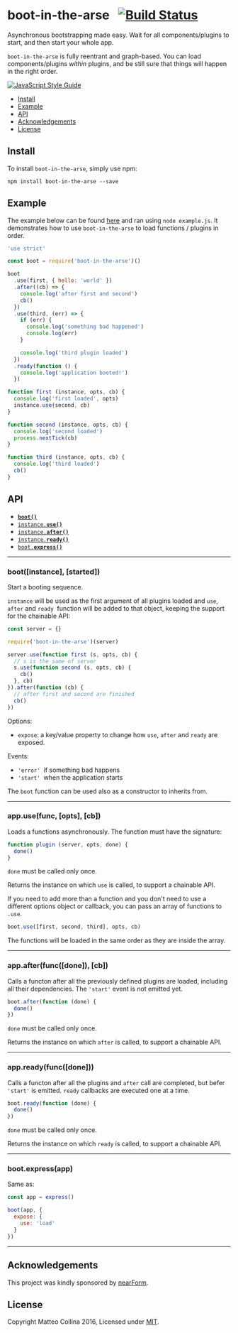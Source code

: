 # boot-in-the-arse &nbsp;&nbsp;[![Build Status](https://travis-ci.org/mcollina/boot-in-the-arse.svg)](https://travis-ci.org/mcollina/boot-in-the-arse)

Asynchronous bootstrapping made easy. Wait for all components/plugins to start, and then start your whole app.

`boot-in-the-arse` is fully reentrant and graph-based. You can load
components/plugins _within_ plugins, and be still sure that things will
happen in the right order.

[![JavaScript Style Guide](https://cdn.rawgit.com/feross/standard/master/badge.svg)](https://github.com/feross/standard)

* [Install](#install)
* [Example](#example)
* [API](#api)
* [Acknowledgements](#acknowledgements)
* [License](#license)

<a name="install"></a>
## Install

To install `boot-in-the-arse`, simply use npm:

```
npm install boot-in-the-arse --save
```

<a name="example"></a>
## Example

The example below can be found [here][example] and ran using `node example.js`. It
demonstrates how to use `boot-in-the-arse` to load functions /
plugins in
order.


```js
'use strict'

const boot = require('boot-in-the-arse')()

boot
  .use(first, { hello: 'world' })
  .after((cb) => {
    console.log('after first and second')
    cb()
  })
  .use(third, (err) => {
    if (err) {
      console.log('something bad happened')
      console.log(err)
    }

    console.log('third plugin loaded')
  })
  .ready(function () {
    console.log('application booted!')
  })

function first (instance, opts, cb) {
  console.log('first loaded', opts)
  instance.use(second, cb)
}

function second (instance, opts, cb) {
  console.log('second loaded')
  process.nextTick(cb)
}

function third (instance, opts, cb) {
  console.log('third loaded')
  cb()
}
```

<a name="api"></a>
## API

  * <a href="#constructor"><code><b>boot()</b></code></a>
  * <a href="#use"><code>instance.<b>use()</b></code></a>
  * <a href="#after"><code>instance.<b>after()</b></code></a>
  * <a href="#ready"><code>instance.<b>ready()</b></code></a>
  * <a href="#express"><code>boot.<b>express()</b></code></a>

-------------------------------------------------------
<a name="constructor"></a>

### boot([instance], [started])

Start a booting sequence.

`instance` will be used as the first
argument of all plugins loaded and `use`, `after` and `ready` 
function will be
added to that object, keeping the support for the chainable API:

```js
const server = {}

require('boot-in-the-arse')(server)

server.use(function first (s, opts, cb) {
  // s is the same of server
  s.use(function second (s, opts, cb) {
    cb()
  }, cb)
}).after(function (cb) {
  // after first and second are finished
  cb()
})
```

Options:

* `expose`: a key/value property to change how `use`, `after` and `ready` are exposed.

Events:

* `'error'`  if something bad happens
* `'start'`  when the application starts

The `boot` function can be used also as a
constructor to inherits from.

-------------------------------------------------------
<a name="use"></a>

### app.use(func, [opts], [cb])

Loads a functions asynchronously. The function must have the
signature:

```js
function plugin (server, opts, done) {
  done()
}
```
`done` must be called only once.

Returns the instance on which `use` is called, to support a
chainable API.

If you need to add more than a function and you don't need to use a different options object or callback, you can pass an array of functions to `.use`.
```js
boot.use([first, second, third], opts, cb)
```
The functions will be loaded in the same order as they are inside the array.

-------------------------------------------------------
<a name="after"></a>

### app.after(func([done]), [cb])

Calls a functon after all the previously defined plugins are loaded, including
all their dependencies. The `'start'` event is not emitted yet.

```js
boot.after(function (done) {
  done()
})
```

`done` must be called only once.

Returns the instance on which `after` is called, to support a
chainable API.

-------------------------------------------------------
<a name="ready"></a>

### app.ready(func([done]))

Calls a functon after all the plugins and `after` call are
completed, but befer `'start'` is emitted. `ready` callbacks are
executed one at a time.

```js
boot.ready(function (done) {
  done()
})
```

`done` must be called only once.

Returns the instance on which `ready` is called, to support a
chainable API.

-------------------------------------------------------
<a name="express"></a>

### boot.express(app)

Same as:

```js
const app = express()

boot(app, {
  expose: {
    use: 'load'
  }
})
```

-------------------------------------------------------

## Acknowledgements

This project was kindly sponsored by [nearForm](http://nearform.com).

## License

Copyright Matteo Collina 2016, Licensed under [MIT][].

[MIT]: ./LICENSE
[example]: ./example.js

